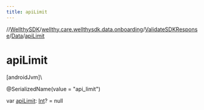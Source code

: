 ```yaml
---
title: apiLimit
---
```

//[WellthySDK](../../../../index.html)/[wellthy.care.wellthysdk.data.onboarding](../../index.html)/[ValidateSDKResponse](../index.html)/[Data](index.html)/[apiLimit](api-limit.html)



# apiLimit



[androidJvm]\




@SerializedName(value = "api_limit")



var [apiLimit](api-limit.html): [Int](https://kotlinlang.org/api/latest/jvm/stdlib/kotlin/-int/index.html)? = null




